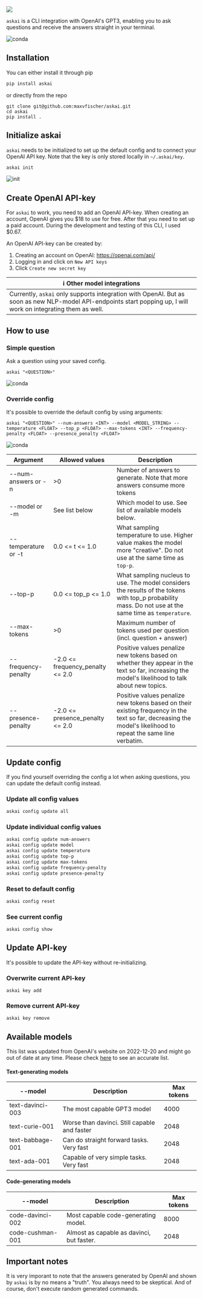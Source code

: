 <div align="center">
    <img style="display: block;" align="center" src="images/logo.png"/>
</div>

`askai` is a CLI integration with OpenAI's GPT3, enabling you to ask questions and 
receive the answers straight in your terminal.

![conda](./images/question_conda.svg)

## Installation

You can either install it through pip

```bash
pip install askai
```

or directly from the repo

```
git clone git@github.com:maxvfischer/askai.git
cd askai
pip install .
```

## Initialize askai

`askai` needs to be initialized to set up the default config and to connect your 
OpenAI API key. Note that the key is only stored locally in `~/.askai/key`.

```bash
askai init
```

![init](./images/init.svg)

## Create OpenAI API-key

For `askai` to work, you need to add an OpenAI API-key. When creating an account, 
OpenAI gives you $18 to use for free. After that you need to set up a paid account. 
During the development and testing of this CLI, I used $0.67.

An OpenAI API-key can be created by:

1. Creating an account on OpenAI: https://openai.com/api/
2. Logging in and click on `New API keys`
3. Click `Create new secret key`

| :information_source: **Other model integrations**                                                                                                                |
|------------------------------------------------------------------------------------------------------------------------------------------------------------------|
| Currently, `askai` only supports integration with OpenAI. But as soon as new NLP-model  API-endpoints start popping up, I will work on integrating them as well. |

## How to use


### Simple question
Ask a question using your saved config.

```
askai "<QUESTION>"
```
![conda](./images/question_conda.svg)


### Override config
It's possible to override the default config by using arguments:

```
askai "<QUESTION>" --num-answers <INT> --model <MODEL_STRING> --temperature <FLOAT> --top_p <FLOAT> --max-tokens <INT> --frequency-penalty <FLOAT> --presence_penalty <FLOAT>
```
![conda](./images/haiku.svg)

| **Argument**        | **Allowed values**               | **Description**                                                                                                                                                |
|---------------------|----------------------------------|----------------------------------------------------------------------------------------------------------------------------------------------------------------|
| --num-answers or -n | \>0                              | Number of answers to generate. Note that more answers consume more tokens                                                                                      |
| --model or -m       | See list below                   | Which model to use. See list of available models below.                                                                                                        |
| --temperature or -t | 0.0 <= t <= 1.0                  | What sampling temperature to use. Higher value makes the model more  "creative". Do not use at the same time as `top-p`.                                       |
| --top-p             | 0.0 <= top_p <= 1.0              | What sampling nucleus to use. The model considers the results of the  tokens with top_p probability mass. Do not use at the same time as `temperature`.        |
| --max-tokens        | \>0                              | Maximum number of tokens used per question (incl. question + answer)                                                                                           |
| --frequency-penalty | -2.0 <= frequency_penalty <= 2.0 | Positive values penalize new tokens based on whether they appear in the text so  far, increasing the model's likelihood to talk about new topics.              |
| --presence-penalty  | -2.0 <= presence_penalty <= 2.0  | Positive values penalize new tokens based on their existing frequency in the text  so far, decreasing the model's likelihood to repeat the same line verbatim. |

## Update config
If you find yourself overriding the config a lot when asking questions, you can update the default config instead.

### Update all config values

```bash
askai config update all
```

### Update individual config values

```bash
askai config update num-answers
askai config update model
askai config update temperature
askai config update top-p
askai config update max-tokens
askai config update frequency-penalty
askai config update presence-penalty
```

### Reset to default config
```bash
askai config reset
```

### See current config
```
askai config show
```

## Update API-key

It's possible to update the API-key without re-initializing.

### Overwrite current API-key
```
askai key add
```

### Remove current API-key
```
askai key remove
```

## Available models

This list was updated from OpenAI's website on 2022-12-20 and might go out of date at any time. Please
check [here](https://beta.openai.com/docs/models) to see an accurate list.

#### Text-generating models
| --model          | Description                                  | Max tokens |
|------------------|----------------------------------------------|------------|
| text-davinci-003 | The most capable GPT3 model                  | 4000       |
| text-curie-001   | Worse than davinci. Still capable and faster | 2048       |
| text-babbage-001 | Can do straight forward tasks. Very fast     | 2048       |
| text-ada-001     | Capable of very simple tasks. Very fast      | 2048       |

#### Code-generating models
| --model          | Description                               | Max tokens |
|------------------|-------------------------------------------|------------|
| code-davinci-002 | Most capable code-generating model.       | 8000       |
| code-cushman-001 | Almost as capable as davinci, but faster. | 2048       |

## Important notes

It is very imporant to note that the answers generated by OpenAI and shown by `askai` 
is by no means a "truth". You always need to be skeptical. And of course, don't execute 
random generated commands.
